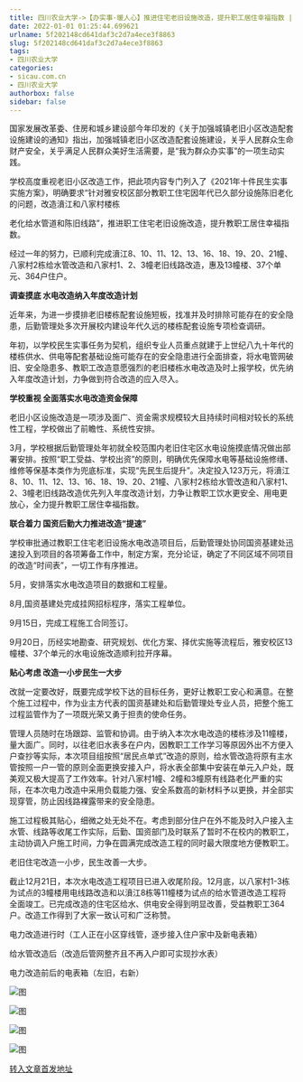 ```yaml
---
title: 四川农业大学->【办实事·暖人心】推进住宅老旧设施改造，提升职工居住幸福指数 | sicau.com.cn
date: 2022-01-01 01:25:44.699621
urlname: 5f202148cd641daf3c2d7a4ece3f8863
slug: 5f202148cd641daf3c2d7a4ece3f8863
tags: 
- 四川农业大学
categories:
- sicau.com.cn
- 四川农业大学
authorbox: false
sidebar: false
---
```

国家发展改革委、住房和城乡建设部今年印发的《关于加强城镇老旧小区改造配套设施建设的通知》指出，加强城镇老旧小区改造配套设施建设，关乎人民群众生命财产安全，关乎满足人民群众美好生活需要，是“我为群众办实事”的一项生动实践。

学校高度重视老旧小区改造工作，把此项内容专门列入了《2021年十件民生实事实施方案》，明确要求“针对雅安校区部分教职工住宅因年代已久部分设施陈旧老化的问题，改造濆江和八家村楼栋
<!--more-->
老化给水管道和陈旧线路”，推进职工住宅老旧设施改造，提升教职工居住幸福指数。

经过一年的努力，已顺利完成濆江8、10、11、12、13、16、18、19、20、21幢、八家村2栋给水管改造和八家村1、2、3幢老旧线路改造，惠及13幢楼、37个单元、364户住户。

**调查摸底 水电改造纳入年度改造计划**

近年来，为进一步摸排老旧楼栋配套设施短板，找准并及时排除可能存在的安全隐患，后勤管理处多次开展校内建设年代久远的楼栋配套设施专项检查调研。

年初，以学校民生实事任务为契机，组织专业人员重点就建于上世纪八九十年代的楼栋供水、供电等配套基础设施可能存在的安全隐患进行全面排查，将水电管网破旧、安全隐患多、教职工改造意愿强烈的老旧楼栋水电改造及时上报学校，优先纳入年度改造计划，力争做到符合改造的应入尽入。

**学校重视 全面落实水电改造资金保障**

老旧小区设施改造是一项涉及面广、资金需求规模较大且持续时间相对较长的系统性工程，学校做出了前瞻性、系统性安排。

3月，学校根据后勤管理处年初就全校范围内老旧住宅区水电设施摸底情况做出部署安排。按照“职工受益、学校出资”的原则，明确优先保障水电等基础设施修缮、维修等保基本类作为兜底标准，实现“先民生后提升”。决定投入123万元，将濆江8、10、11、12、13、16、18、19、20、21幢、八家村2栋给水管改造和八家村1、2、3幢老旧线路改造优先列入年度改造计划，力争让教职工饮水更安全、用电更放心，全力提升教职工居住幸福指数。

**联合着力 国资后勤大力推进改造“提速”**

学校审批通过教职工住宅老旧设施水电改造项目后，后勤管理处协同国资基建处迅速投入到项目的各项筹备工作中，制定方案，充分论证，确定了不同区域不同项目的改造“时间表”，一切工作有序推进。

5月，安排落实水电改造项目的数据和工程量。

8月,国资基建处完成挂网招标程序，落实工程单位。

9月15日，完成工程施工合同签订。

9月20日，历经实地勘查、研究规划、优化方案、择优实施等流程后，雅安校区13幢楼、37个单元的水电设施改造顺利拉开序幕。

**贴心考虑 改造一小步民生一大步**

改就一定要改好，既要完成学校下达的目标任务，更好让教职工安心和满意。在整个施工过程中，作为业主方代表的国资基建处和后勤管理处专业人员，把整个施工过程监管作为了一项既光荣又勇于担责的使命任务。

管理人员随时在场跟踪、监管和协调。由于纳入本次水电改造的楼栋涉及11幢楼，量大面广。同时，以往老旧水表多在户内，因教职工工作学习等原因外出不方便入户查抄等实际，本次项目组按照“居民点单式”改造的原则，给水管改造将原有主水管按照一户一管的原则全面更换安接入户，将水表全部集中安装在单元入户处，既美观又极大提高了工作效率。针对八家村1幢、2幢和3幢原有线路老化严重的实际，在本次电力改造中采用负载能力强、安全系数高的新材料予以更换，并全部实现穿管，防止因线路裸露带来的安全隐患。

施工过程极其贴心，细微之处无处不在。考虑到部分住户在外不能及时入户接入主水管、线路等收尾工作实际，后勤、国资部门及时联系了暂时不在校内的教职工，主动协调入户施工时间，力争在圆满完成改造工程的同时最大限度地方便教职工。

老旧住宅改造一小步，民生改善一大步。

截止12月21日，本次水电改造工程项目已进入收尾阶段。12月底，以八家村1-3栋为试点的3幢楼用电线路改造和以濆江8栋等11幢楼为试点的给水管道改造工程将全面竣工。已完成改造的住宅区给水、供电安全得到明显改善，受益教职工364户。改造工作得到了大家一致认可和广泛称赞。

电力改造进行时（工人正在小区穿线管，逐步接入住户家中及新电表箱）

给水管改造后（改造后管网整齐且不再入户即可实现抄水表）

电力改造前后的电表箱（左旧，右新）

![图](https://news.sicau.edu.cn/__local/3/5C/5E/D09B8249E8A7444F7A55ECACCA2_B12E4072_2A711.png)

![图](https://news.sicau.edu.cn/__local/7/43/34/1B0AAE93B87D46E94176543A1DF_FA2BA376_2B37D.png)

![图](https://news.sicau.edu.cn/__local/2/58/09/E6ED5F0EA467BA6DA7D9F671716_2E2E1820_B27A4.png)

![图](https://news.sicau.edu.cn/__local/A/64/1D/63D7FD509B8306979D6CA96E055_89D8B8D9_C750E.png)

[转入文章首发地址](https://news.sicau.edu.cn/info/1135/66193.htm)